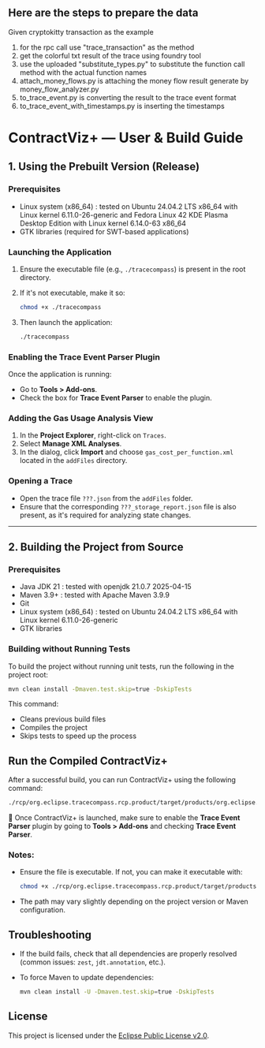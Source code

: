   ## Here are the steps to prepare the data 
  Given cryptokitty transaction as the example
  1. for the rpc call use "trace_transaction" as the method
  2. get the colorful txt result of the trace using foundry tool
  3. use the uploaded "substitute_types.py" to substitute the function call method with the actual function names
  4. attach_money_flows.py is attaching the money flow result generate by money_flow_analyzer.py
  5. to_trace_event.py is converting the result to the trace event format
  6. to_trace_event_with_timestamps.py is inserting the timestamps


# ContractViz+ — User & Build Guide

## 1. Using the Prebuilt Version (Release)

### Prerequisites

- Linux system (x86_64) : tested on Ubuntu 24.04.2 LTS x86_64 with Linux kernel 6.11.0-26-generic and Fedora Linux 42 KDE Plasma Desktop Edition with Linux kernel 6.14.0-63 x86_64 
- GTK libraries (required for SWT-based applications)

### Launching the Application

1. Ensure the executable file (e.g., `./tracecompass`) is present in the root directory.
2. If it's not executable, make it so:

    ```bash
    chmod +x ./tracecompass
    ```

3. Then launch the application:

    ```bash
    ./tracecompass
    ```

### Enabling the Trace Event Parser Plugin

Once the application is running:

- Go to **Tools > Add-ons**.
- Check the box for **Trace Event Parser** to enable the plugin.

### Adding the Gas Usage Analysis View

1. In the **Project Explorer**, right-click on `Traces`.
2. Select **Manage XML Analyses**.
3. In the dialog, click **Import** and choose `gas_cost_per_function.xml` located in the `addFiles` directory.

### Opening a Trace

- Open the trace file `???.json` from the `addFiles` folder.
- Ensure that the corresponding `???_storage_report.json` file is also present, as it's required for analyzing state changes.

---

## 2. Building the Project from Source

### Prerequisites

- Java JDK 21 : tested with openjdk 21.0.7 2025-04-15
- Maven 3.9+ : tested with Apache Maven 3.9.9
- Git
- Linux system (x86_64) : tested on Ubuntu 24.04.2 LTS x86_64 with Linux kernel 6.11.0-26-generic
- GTK libraries

### Building without Running Tests

To build the project without running unit tests, run the following in the project root:

```bash
mvn clean install -Dmaven.test.skip=true -DskipTests
```

This command:

* Cleans previous build files
* Compiles the project
* Skips tests to speed up the process

## Run the Compiled ContractViz+

After a successful build, you can run ContractViz+ using the following command:

```bash
./rcp/org.eclipse.tracecompass.rcp.product/target/products/org.eclipse.tracecompass.rcp/linux/gtk/x86_64/trace-compass/tracecompass
```

 🔧 Once ContractViz+ is launched, make sure to enable the **Trace Event Parser** plugin by going to **Tools > Add-ons** and checking **Trace Event Parser**.

### Notes:

* Ensure the file is executable. If not, you can make it executable with:

  ```bash
  chmod +x ./rcp/org.eclipse.tracecompass.rcp.product/target/products/org.eclipse.tracecompass.rcp/linux/gtk/x86_64/trace-compass/tracecompass
  ```

* The path may vary slightly depending on the project version or Maven configuration.

## Troubleshooting

* If the build fails, check that all dependencies are properly resolved (common issues: `zest`, `jdt.annotation`, etc.).
* To force Maven to update dependencies:

  ```bash
  mvn clean install -U -Dmaven.test.skip=true -DskipTests
  ```

## License

This project is licensed under the [Eclipse Public License v2.0](https://www.eclipse.org/legal/epl-2.0/).
